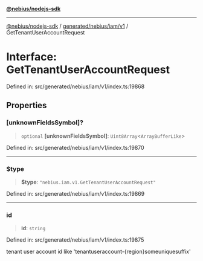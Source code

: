 [**@nebius/nodejs-sdk**](../../../../../README.md)

---

[@nebius/nodejs-sdk](../../../../../README.md) / [generated/nebius/iam/v1](../README.md) / GetTenantUserAccountRequest

# Interface: GetTenantUserAccountRequest

Defined in: src/generated/nebius/iam/v1/index.ts:19868

## Properties

### \[unknownFieldsSymbol\]?

> `optional` **\[unknownFieldsSymbol\]**: `Uint8Array`\<`ArrayBufferLike`\>

Defined in: src/generated/nebius/iam/v1/index.ts:19870

---

### $type

> **$type**: `"nebius.iam.v1.GetTenantUserAccountRequest"`

Defined in: src/generated/nebius/iam/v1/index.ts:19869

---

### id

> **id**: `string`

Defined in: src/generated/nebius/iam/v1/index.ts:19875

tenant user account id like 'tenantuseraccount-{region}someuniquesuffix'
